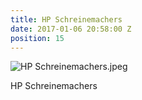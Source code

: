 ```yaml
---
title: HP Schreinemachers
date: 2017-01-06 20:58:00 Z
position: 15
---
```


![HP Schreinemachers.jpeg](/uploads/HP%20Schreinemachers.jpeg)

HP Schreinemachers